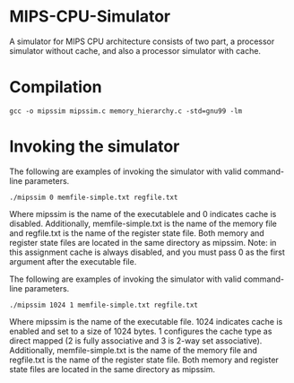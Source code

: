 # MIPS-CPU-Simulator

A simulator for MIPS CPU architecture consists of two part,
a processor simulator without cache, and also a processor simulator with cache.

# Compilation

`gcc -o mipssim mipssim.c memory_hierarchy.c -std=gnu99 -lm`

# Invoking the simulator

The following are examples of invoking the simulator with valid command-line parameters.  
  
`./mipssim 0 memfile-simple.txt regfile.txt` 
  
Where mipssim is the name of the executablele and 0 indicates cache is disabled.
Additionally, memfile-simple.txt is the name of the memory file and regfile.txt is
the name of the register state file. Both memory and register state files are located in
the same directory as mipssim.
Note: in this assignment cache is always disabled, and you must pass 0 as the first
argument after the executable file.


The following are examples of invoking the simulator with valid command-line parameters.  
  
`./mipssim 1024 1 memfile-simple.txt regfile.txt`  
  
Where mipssim is the name of the executable file. 1024 indicates cache is enabled and
set to a size of 1024 bytes. 1 configures the cache type as direct mapped (2 is fully
associative and 3 is 2-way set associative). Additionally, memfile-simple.txt is the
name of the memory file and regfile.txt is the name of the register state file. Both
memory and register state files are located in the same directory as mipssim.


